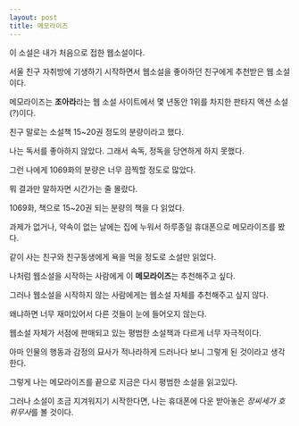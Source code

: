 ```yaml
---
layout: post
title: 메모라이즈
---
```


이 소설은 내가 처음으로 접한 웹소설이다.

서울 친구 자취방에 기생하기 시작하면서 웹소설을 좋아하던 친구에게 추천받은 웹 소설이다.

메모라이즈는 **조아라**라는 웹 소설 사이트에서 몇 년동안 1위를 차지한 판타지 액션 소설(?)이다.

친구 말로는 소설책 15~20권 정도의 분량이라고 했다.

나는 독서를 좋아하지 않았다. 그래서 속독, 정독을 당연하게 하지 못했다.

그런 나에게 1069화의 분량은 너무 끔찍할 정도로 많았다.

뭐 결과만 말하자면 시간가는 줄 몰랐다.

1069화, 책으로 15~20권 되는 분량의 책을 다 읽었다.

과제가 없거나, 약속이 없는 날에는 집에 누워서 하루종일 휴대폰으로 메모라이즈를 봤다.

같이 사는 친구와 친구동생에게 욕을 먹을 정도로 소설만 읽었다.

나처럼 웹소설을 시작하는 사람에게 이 **메모라이즈**는 추천해주고 싶다.

그러나 웹소설을 시작하지 않는 사람에게는 웹소설 자체를 추천해주고 싶지 않다.

왜냐하면 너무 재미있어서 다른 것들이 눈에 들어오지 않는다.

웹소설 자체가 서점에 판매되고 있는 평범한 소설책과 다르게 너무 자극적이다.

아마 인물의 행동과 감정의 묘사가 적나라하게 드러나다 보니 그렇게 된 것이라고 생각한다.

그렇게 나는 메모라이즈를 끝으로 지금은 다시 평범한 소설을 읽고있다.

그러나 소설이 조금 지겨워지기 시작한다면, 나는 휴대폰에 다운 받아놓은 *장씨세가 호위무사*를 볼 것이다.
